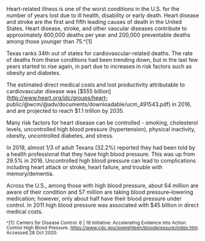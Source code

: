 Heart-related illness is one of the worst conditions in the U.S. for the number of years lost due to ill health, disability or early death.  Heart disease and stroke are the first and fifth leading causes of death in the United States. Heart disease, stroke, and other vascular diseases contribute to approximately 800,000 deaths per year and 200,000 preventable deaths among those younger than 75.^[1]

Texas ranks 34th out of states for cardiovascular-related deaths. The rate of deaths from these conditions had been trending down, but in the last few years started to rise again, in part due to increases in risk factors such as obesity and diabetes.

The estimated direct medical costs and lost productivity attributable to cardiovascular disease was [$555 billion](http://www.heart.org/idc/groups/heart-
public/@wcm/@adv/documents/downloadable/ucm_491543.pdf) in 2016, and are projected to reach $1.1 trillion by 2035.

Many risk factors for heart disease can be controlled - smoking, cholesterol levels, uncontrolled high blood pressure (hypertension), physical inactivity, obesity, uncontrolled diabetes, and stress.

In 2018, almost 1/3 of adult Texans (32.2%) reported they had been told by a health professional that they have high blood pressure. This was up from 29.5% in 2016. Uncontrolled high blood pressure can lead to complications including heart attack or stroke, heart failure, and trouble with memory/dementia.

Across the U.S., among those with high blood pressure, about 64 million are aware of their condition and 57 million are taking blood pressure–lowering medication; however, only about half have their blood pressure under control. In 2011 high blood pressure was associated with $45 billion in direct medical costs.

<span style="font-size:12px; line-height:1.1 !important">^[1]: Centers for Disease Control. 6 | 18 Initiative: Accelerating Evidence into Action. Control High Blood Pressure.  https://www.cdc.gov/sixeighteen/bloodpressure/index.htm. Accessed 28 Oct 2020. 